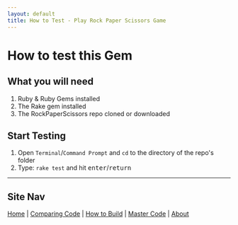 ```yaml
---
layout: default
title: How to Test - Play Rock Paper Scissors Game
---
```


How to test this Gem
====================

What you will need
------------------

1. Ruby &amp; Ruby Gems installed
2. The Rake gem installed
3. The RockPaperScissors repo cloned or downloaded

## Start Testing

1. Open `Terminal`/`Command Prompt` and `cd` to the directory of the repo's folder
2. Type: `rake test` and hit <kbd>enter</kbd>/<kbd>return</kbd>

______________

## Site Nav

[Home](./) | [Comparing Code](Comparing_Code) | [How to Build](How_to_Build) | [Master Code](Code) | [About](about)
